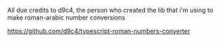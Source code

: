 All due credits to d9c4, the person who created the lib that i'm using to make roman-arabic number conversions

https://github.com/d9c4/typescript-roman-numbers-converter